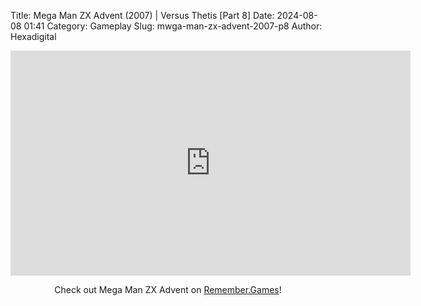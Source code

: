 Title: Mega Man ZX Advent (2007) | Versus Thetis [Part 8]
Date: 2024-08-08 01:41
Category: Gameplay
Slug: mwga-man-zx-advent-2007-p8
Author: Hexadigital

<center><iframe src="https://www.youtube.com/embed/z9G9Ckume6E?feature=oembed" allow="accelerometer; autoplay; encrypted-media; gyroscope; picture-in-picture" width="640" height="360" frameborder="0"></iframe>

Check out Mega Man ZX Advent on [Remember.Games](https://remember.games/game/2294/mega-man-zx-advent/)!</center>